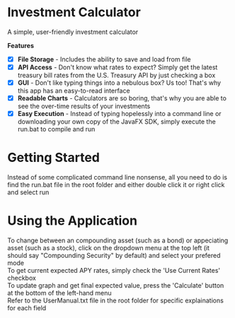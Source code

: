 # Investment Calculator

A simple, user-friendly investment calculator

**Features**
- [x] **File Storage** - Includes the ability to save and load from file
- [x] **API Access** - Don't know what rates to expect? Simply get the latest treasury bill rates from the U.S. Treasury API by just checking a box
- [x] **GUI** - Don't like typing things into a nebulous box? Us too! That's why this app has an easy-to-read interface
- [x] **Readable Charts** - Calculators are so boring, that's why you are able to see the over-time results of your investments
- [x] **Easy Execution** - Instead of typing hopelessly into a command line or downloading your own copy of the JavaFX SDK, simply execute the run.bat to compile and run

# Getting Started

Instead of some complicated command line nonsense, all you need to do is find the run.bat file in the root folder and either double click it or right click and select run

# Using the Application

To change between an compounding asset (such as a bond) or appeciating asset (such as a stock), click on the dropdown menu at the top left (it should say "Compounding Security" by default) and select your prefered mode <br />
To get current expected APY rates, simply check the 'Use Current Rates' checkbox <br />
To update graph and get final expected value, press the 'Calculate' button at the bottom of the left-hand menu <br />
Refer to the UserManual.txt file in the root folder for specific explainations for each field